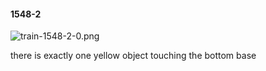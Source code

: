 #### 1548-2
![train-1548-2-0.png](https://github.com/lil-lab/nlvr/raw/master/nlvr/train/images/34/train-1548-2-0.png "train-1548-2-0.png")

there is exactly one yellow object touching the bottom base